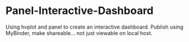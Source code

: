 # Panel-Interactive-Dashboard
Using hvplot and panel to create an interactive dashboard. Publish using MyBinder, make shareable... not just viewable on local host.
